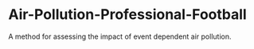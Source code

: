 # Air-Pollution-Professional-Football
A method for assessing the impact of event dependent air pollution.
